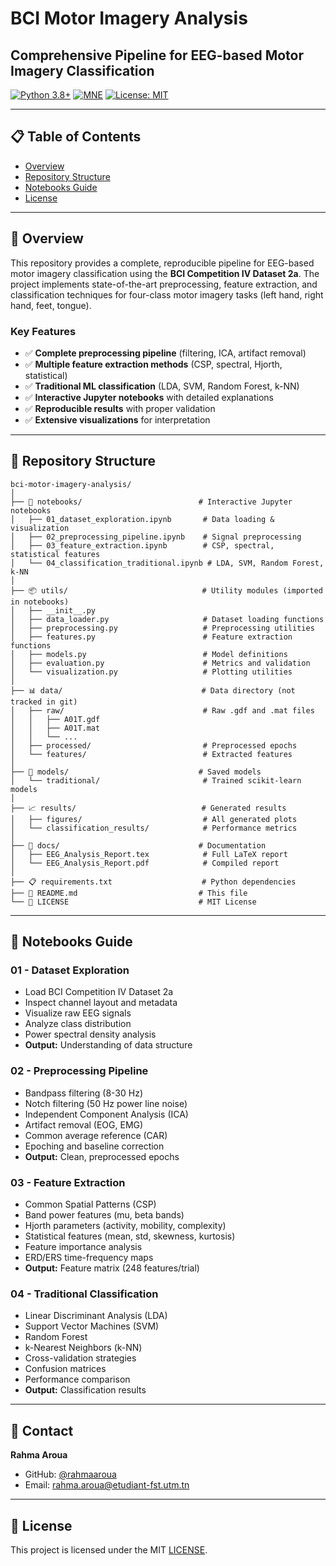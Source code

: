 # BCI Motor Imagery Analysis
## Comprehensive Pipeline for EEG-based Motor Imagery Classification

[![Python 3.8+](https://img.shields.io/badge/python-3.8+-blue.svg)](https://www.python.org/downloads/)
[![MNE](https://img.shields.io/badge/MNE-1.0+-orange.svg)](https://mne.tools/)
[![License: MIT](https://img.shields.io/badge/License-MIT-yellow.svg)](https://opensource.org/licenses/MIT)

---

## 📋 Table of Contents
- [Overview](#overview)
- [Repository Structure](#repository-structure)
- [Notebooks Guide](#notebooks-guide)
- [License](#license)

---

## 🧠 Overview

This repository provides a complete, reproducible pipeline for EEG-based motor imagery classification using the **BCI Competition IV Dataset 2a**. The project implements state-of-the-art preprocessing, feature extraction, and classification techniques for four-class motor imagery tasks (left hand, right hand, feet, tongue).

### Key Features
- ✅ **Complete preprocessing pipeline** (filtering, ICA, artifact removal)
- ✅ **Multiple feature extraction methods** (CSP, spectral, Hjorth, statistical)
- ✅ **Traditional ML classification** (LDA, SVM, Random Forest, k-NN)
- ✅ **Interactive Jupyter notebooks** with detailed explanations
- ✅ **Reproducible results** with proper validation
- ✅ **Extensive visualizations** for interpretation

---

## 📁 Repository Structure
```
bci-motor-imagery-analysis/
│
├── 📓 notebooks/                          # Interactive Jupyter notebooks
│   ├── 01_dataset_exploration.ipynb       # Data loading & visualization
│   ├── 02_preprocessing_pipeline.ipynb    # Signal preprocessing
│   ├── 03_feature_extraction.ipynb        # CSP, spectral, statistical features
│   └── 04_classification_traditional.ipynb # LDA, SVM, Random Forest, k-NN
│
├── 📦 utils/                              # Utility modules (imported in notebooks)
│   ├── __init__.py
│   ├── data_loader.py                     # Dataset loading functions
│   ├── preprocessing.py                   # Preprocessing utilities
│   ├── features.py                        # Feature extraction functions
│   ├── models.py                          # Model definitions
│   ├── evaluation.py                      # Metrics and validation
│   └── visualization.py                   # Plotting utilities
│
├── 📊 data/                               # Data directory (not tracked in git)
│   ├── raw/                               # Raw .gdf and .mat files
│   │   ├── A01T.gdf
│   │   ├── A01T.mat
│   │   └── ...
│   ├── processed/                         # Preprocessed epochs
│   └── features/                          # Extracted features
│
├── 🎯 models/                             # Saved models
│   └── traditional/                       # Trained scikit-learn models
│
├── 📈 results/                            # Generated results
│   ├── figures/                           # All generated plots
│   └── classification_results/            # Performance metrics
│
├── 📄 docs/                               # Documentation
│   ├── EEG_Analysis_Report.tex            # Full LaTeX report
│   └── EEG_Analysis_Report.pdf            # Compiled report
│
├── 📋 requirements.txt                    # Python dependencies
├── 📖 README.md                           # This file
└── 📜 LICENSE                             # MIT License
```
---

## 📓 Notebooks Guide

### 01 - Dataset Exploration
- Load BCI Competition IV Dataset 2a
- Inspect channel layout and metadata
- Visualize raw EEG signals
- Analyze class distribution
- Power spectral density analysis
- **Output:** Understanding of data structure

### 02 - Preprocessing Pipeline
- Bandpass filtering (8-30 Hz)
- Notch filtering (50 Hz power line noise)
- Independent Component Analysis (ICA)
- Artifact removal (EOG, EMG)
- Common average reference (CAR)
- Epoching and baseline correction
- **Output:** Clean, preprocessed epochs

### 03 - Feature Extraction
- Common Spatial Patterns (CSP)
- Band power features (mu, beta bands)
- Hjorth parameters (activity, mobility, complexity)
- Statistical features (mean, std, skewness, kurtosis)
- Feature importance analysis
- ERD/ERS time-frequency maps
- **Output:** Feature matrix (248 features/trial)

### 04 - Traditional Classification
- Linear Discriminant Analysis (LDA)
- Support Vector Machines (SVM)
- Random Forest
- k-Nearest Neighbors (k-NN)
- Cross-validation strategies
- Confusion matrices
- Performance comparison
- **Output:** Classification results

---

## 📧 Contact

**Rahma Aroua**
- GitHub: [@rahmaaroua](https://github.com/rahmaaroua)
- Email: rahma.aroua@etudiant-fst.utm.tn

---

## 📜 License

This project is licensed under the MIT [LICENSE](LICENSE).
